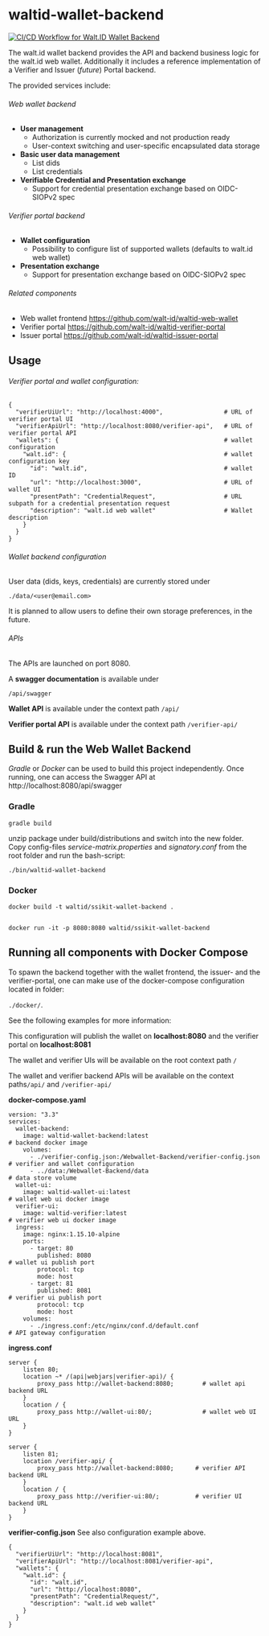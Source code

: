 # waltid-wallet-backend

[![CI/CD Workflow for Walt.ID Wallet Backend](https://github.com/walt-id/waltid-wallet-backend/actions/workflows/ci.yml/badge.svg?branch=master)](https://github.com/walt-id/waltid-wallet-backend/actions/workflows/ci.yml)

The walt.id wallet backend provides the API and backend business logic for the walt.id web wallet.
Additionally it includes a reference implementation of a Verifier and Issuer (_future_) Portal backend. 

The provided services include:

###### Web wallet backend
* **User management**
    * Authorization is currently mocked and not production ready
    * User-context switching and user-specific encapsulated data storage
* **Basic user data management**
  * List dids
  * List credentials
* **Verifiable Credential and Presentation exchange**
  * Support for credential presentation exchange based on OIDC-SIOPv2 spec

###### Verifier portal backend
* **Wallet configuration**
  * Possibility to configure list of supported wallets (defaults to walt.id web wallet) 
* **Presentation exchange**
  * Support for presentation exchange based on OIDC-SIOPv2 spec

###### Related components
* Web wallet frontend https://github.com/walt-id/waltid-web-wallet
* Verifier portal https://github.com/walt-id/waltid-verifier-portal
* Issuer portal https://github.com/walt-id/waltid-issuer-portal

## Usage

###### Verifier portal and wallet configuration:

```
{
  "verifierUiUrl": "http://localhost:4000",                 # URL of verifier portal UI
  "verifierApiUrl": "http://localhost:8080/verifier-api",   # URL of verifier portal API
  "wallets": {                                              # wallet configuration
    "walt.id": {                                            # wallet configuration key
      "id": "walt.id",                                      # wallet ID
      "url": "http://localhost:3000",                       # URL of wallet UI
      "presentPath": "CredentialRequest",                   # URL subpath for a credential presentation request
      "description": "walt.id web wallet"                   # Wallet description
    }
  }
}
```

###### Wallet backend configuration

User data (dids, keys, credentials) are currently stored under

`./data/<user@email.com>`

It is planned to allow users to define their own storage preferences, in the future.

###### APIs

The APIs are launched on port 8080.

A **swagger documentation** is available under 

`/api/swagger`

**Wallet API** is available under the context path `/api/`

**Verifier portal API** is available under the context path `/verifier-api/`

## Build & run the Web Wallet Backend

_Gradle_ or _Docker_ can be used to build this project independently. Once running, one can access the Swagger API at http://localhost:8080/api/swagger

### Gradle

    gradle build

unzip package under build/distributions and switch into the new folder. Copy config-files _service-matrix.properties_ and _signatory.conf_ from the root folder and run the bash-script:

    ./bin/waltid-wallet-backend

### Docker

    docker build -t waltid/ssikit-wallet-backend .


    docker run -it -p 8080:8080 waltid/ssikit-wallet-backend

## Running all components with Docker Compose

To spawn the backend together with the wallet frontend, the issuer- and the verifier-portal, one can make use of the docker-compose configuration located in folder:

`./docker/`.

See the following examples for more information: 

This configuration will publish the wallet on **localhost:8080** and the verifier portal on **localhost:8081**

The wallet and verifier UIs will be available on the root context path `/`

The wallet and verifier backend APIs will be available on the context paths`/api/` and `/verifier-api/`

**docker-compose.yaml**
```
version: "3.3"
services:
  wallet-backend:
    image: waltid-wallet-backend:latest                                 # backend docker image
    volumes:
      - ./verifier-config.json:/Webwallet-Backend/verifier-config.json  # verifier and wallet configuration
      - ../data:/Webwallet-Backend/data                                 # data store volume
  wallet-ui:
    image: waltid-wallet-ui:latest                                      # wallet web ui docker image
  verifier-ui:
    image: waltid-verifier:latest                                       # verifier web ui docker image
  ingress:
    image: nginx:1.15.10-alpine
    ports:
      - target: 80
        published: 8080                                                 # wallet ui publish port
        protocol: tcp
        mode: host
      - target: 81
        published: 8081                                                 # verifier ui publish port
        protocol: tcp
        mode: host
    volumes:
      - ./ingress.conf:/etc/nginx/conf.d/default.conf                   # API gateway configuration
```

**ingress.conf**
```
server {
    listen 80;
    location ~* /(api|webjars|verifier-api)/ {
        proxy_pass http://wallet-backend:8080;        # wallet api backend URL
    }
    location / {
        proxy_pass http://wallet-ui:80/;              # wallet web UI URL
    }
}

server {
    listen 81;
    location /verifier-api/ {
        proxy_pass http://wallet-backend:8080;      # verifier API backend URL
    }
    location / {
        proxy_pass http://verifier-ui:80/;          # verifier UI backend URL
    }
}
```

**verifier-config.json**
See also configuration example above.

```
{
  "verifierUiUrl": "http://localhost:8081",
  "verifierApiUrl": "http://localhost:8081/verifier-api",
  "wallets": {
    "walt.id": {
      "id": "walt.id",
      "url": "http://localhost:8080",
      "presentPath": "CredentialRequest/",
      "description": "walt.id web wallet"
    }
  }
}
```
